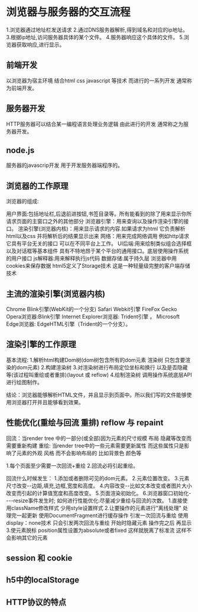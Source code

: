 # 浏览器与服务器的交互流程

1.浏览器通过地址栏发送请求
2.通过DNS服务器解析,得到域名和对应的ip地址。
3.根据ip地址,访问服务器具体的某个文件。
4.服务器响应这个具体的文件。
5.浏览器获取响应,进行显示。

## 前端开发

以浏览器为宿主环境 结合html css javascript 等技术  而进行的一系列开发 通常称为前端开发。

## 服务器开发

HTTP服务器可以结合某一编程语言处理业务逻辑 由此进行的开发  通常称之为服务器开发。

## node.js

服务器的javascrip开发   用于开发服务器端程序的。

## 浏览器的工作原理

浏览器的组成:

用户界面:包括地址栏,后退前进按钮,书签目录等。所有能看到的除了用来显示你所请求页面的主窗口之外的其他部分
浏览器引擎：用来查询以及操作渲染引擎的接口。
渲染引擎(浏览器内核)：用来显示请求的内容.如果请求为html  它负责解析html以及css  并将解析后的结果显示出来
网络：用来完成网络调用  例如http请求  它具有平台无关的接口  可以在不同平台上工作。
UI后端:用来绘制类似组合选择框以及对话框等基本组件 具有不特地昂于某个平台的通用接口。底层使用操作系统的用户接口
js解释器:用来解释执行js代码
数据存储:属于持久层  浏览器中用cookies来保存数据  html5定义了Storage技术 这是一种轻量级完整的客户端存储技术

## 主流的渲染引擎(浏览器内核)

 Chrome Blink引擎(WebKit的一个分支)
 Safari Webkit引擎
 FireFox  Gecko
 Opera浏览器:Blink引擎
 Internet Explorer浏览器: Trident引擎 。
 Microsoft Edge浏览器: EdgeHTML引擎（Trident的一个分支）。

## 渲染引擎的工作原理

基本流程:
1.解析html构建Dom树(dom树包含所有的dom元素  渲染树  只包含要渲染的dom元素)
2.构建渲染树
3.对渲染树进行布局定位坐标和换行  以及是否隐藏等(该过程叫重绘或者重排)(layout 或 reflow)
4.绘制渲染树 调用操作系统底层API进行绘图制作。

结论：浏览器能够解析HTML文件，并且显示到页面中。所以我们写的文件能够使用浏览器打开并且能够看到效果。

## 性能优化(重绘与回流 重排) reflow 与 repaint

回流：当render tree 中的一部分(或全部)因为元素的尺寸规模 布局  隐藏等改变而需要重新构建
重绘: 当render tree中的一些元素需要更新属性  而这些属性只是影响了元素的外观  风格  而不会影响布局的  比如背景色 颜色等

  1.每个页面至少需要一次回流+重绘
  2.回流必将引起重绘。 

回流什么时候发生：
     1.添加或者删除可见的dom元素。
     2.元素位置改变。
     3.元素尺寸改变--边距,填充,边框,宽度和高度。
     4.内容改变--比如文本改变或者图片大小改变而引起的计算值宽度和高度改变。
     5.页面渲染初始化。
     6.浏览器窗口初始化----resize事件发生时;
如何进行性能优化:尽量减少重绘与回流的次数。
     1.直接使用className修改样式  少用style设置样式
     2.让要操作的元素进行"离线处理" 处理完一起更新
           使用DocumentFragment进行缓存操作  引发一次回流与重绘
           使用display：none技术 只会引发两次回流与重绘  开始时隐藏元素  操作完之后  再显示
     3.使元素脱标  position属性设置为absolute或者fixed  这样就脱离了标准流 这样不会影响其它的元素

## session 和 cookie

## h5中的localStorage

## HTTP协议的特点
